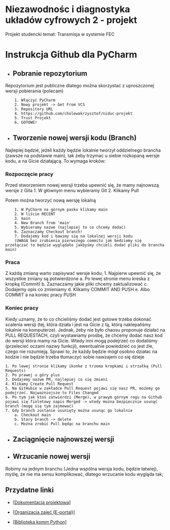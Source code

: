 # Niezawodnośc i diagnostyka układów cyfrowych 2 - projekt
Projekt studencki temat: Transmisja w systemie FEC

# Instrukcja Github dla PyCharm

- ## Pobranie repozytorium
Repozytorium jest publiczne dlatego można skorzystać z uproszczonej wersji pobierania (polecam)

        1. Włączyć PyCharm
        2. Nowy projekt -> Get From VCS
        3. Repository URL
        4. https://github.com/cholewakrzysztof/niduc-projekt
        5. Trust Projekt
        6. GOTOWE! 

- ## Tworzenie nowej wersji kodu (Branch)
Najlepiej będzie, jeżeli każdy będzie lokalnie tworzył oddzielnego brancha (zawsze na podstawie main), tak żeby trzymac u siebie rozkopaną wersje kodu, a na Gicie działającą. To wymaga kroków:

### Rozpoczęcie pracy

Przed stworzeniem nowej wersji trzeba upewnić się, że mamy najnowszą wersje z Gita
        1. W głównym menu wybieramy Git
        2. Klikamy Pull

Potem można tworzyć nową wersję lokalną

        1. W PyCharm na górnym pasku klikamy main
        2. W liście RECENT
        3. main
        4. New Branch from 'main'
        5. Wybieramy nazwe (najlepiej to co chcemy dodać)
        6. Zaznaczamy Checkout branch!
        7. Dodajemy kod i bawimy się na lokalnej wersji kodu
        (UWAGA bez zrobienia pierwszego commitu jak bedziemy się przełączać to będzie wyglądało jakbyśmy chcieli dodać pliki do brancha main)

### Praca
Z każdą zmianą warto zapisywać wersje kodu;
        1. Najpierw upewnić się, że wszystkie zmiany są potwierdzone 
            a. Po lewej stronie menu kreska z kropką (Commit)
            b. Zaznaczamy jakie pliki chcemy zaktualizować
            c. Dodajemy opis co zmieniamy
            d. Klikamy COMMIT AND PUSH
            e. Albo COMMIT a na koniec pracy PUSH

### Koniec pracy

Kiedy uznamy, że to co chcieliśmy dodać jest gotowe trzeba dokonać scalenia wersji (tej, która działa i jest na Gicie z tą, którą naklepaliśmy lokalnie na komputerze). Jednak, żeby nie było chaosu proponuje działać na PULL REQUESTACH, czyli wystawiamy prośbę, że chcemy dodać nasz kod do wersji która mamy na Gicie. Wtedy inni mogą podejrzeć co dodaliśmy (przelecieć oczami nazwy funkcji), ewentualnie powiedzieć co jest źle, czego nie rozumieją. Sprawi to, że każdy będzie mógł osobno działac na kodzie i nie będzie trzeba tłumaczyć sobie nawzajem co się dzieje

    1. Po lewej stronie klikamy ikonke z trzema kropkami i strzałką (Pull Requests)
    2. Po prawej u góry plus 
    3. Dodajemy nazwe PR, najlepiej co się zmieni
    4. Klikamy Create Pull Request
    5. Na GitHubie w zakładce Pull Request pojawi się nasz PR, możemy go podejrzeć. Najważniejsze to Files Changed
    6. Po tym jak ktoś zatwierdzi (Merge), w prawym górnym rogu na Github pojawi się fioletowy napis Merged -> wtedy mozna bezpiecznie usunąć branch (mogę się tym zajmować)
    7. Gdy branch zostanie usunięty można usunąc go lokalnie
        a. Checkout main
        b. Stary branch -> delete
        c. Można zrobić Pull będąc na branchu main


- ## Zaciągnięcie najnowszej wersji

- ## Wrzucanie nowej wersji
Robimy na jednym branchu (Jedna wspólna wersja kodu, będzie łatwiej), myślę, że nie ma sensu komplikować, dlatego wrzucanie kodu wygląda tak;

        



## Przydatne linki
- [[Dokumentacja projektowa]](https://politechnikawroclawska-my.sharepoint.com/:w:/g/personal/255388_student_pwr_edu_pl/EZ0jKhnu6CZEjW8B8oB3LSgBG8Bsag9R6G1qytx9Ozjwag?e=rbccZR&fbclid=IwAR279Xb0qSu60lP9wBdzZDmErzNBe9KSR_hIWR8m9qfqn9e3y_x5Dk2364w)

- [[Organizacja zajęć (E-portal)]](https://eportal.pwr.edu.pl/pluginfile.php/341197/mod_resource/content/2/Niezawdno%C5%9B%C4%87%20i%20diagnostyka%20-%20projekt.pdf)

- [[Biblioteka komm Python]](https://pypi.org/project/komm/)


